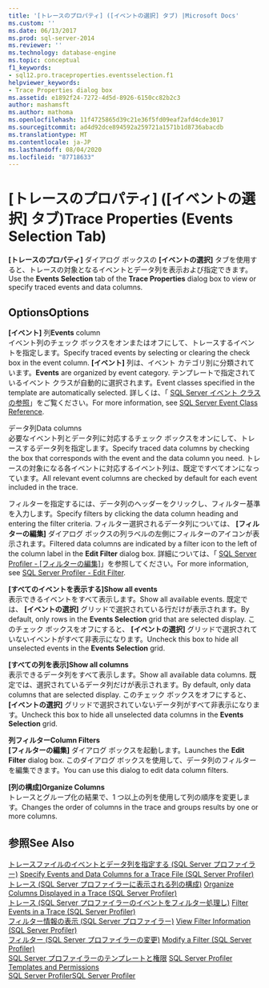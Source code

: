 ```yaml
---
title: '[トレースのプロパティ] ([イベントの選択] タブ) |Microsoft Docs'
ms.custom: ''
ms.date: 06/13/2017
ms.prod: sql-server-2014
ms.reviewer: ''
ms.technology: database-engine
ms.topic: conceptual
f1_keywords:
- sql12.pro.traceproperties.eventsselection.f1
helpviewer_keywords:
- Trace Properties dialog box
ms.assetid: e1892f24-7272-4d5d-8926-6150cc82b2c3
author: mashamsft
ms.author: mathoma
ms.openlocfilehash: 11f4725865d39c21e36f5fd09eaf2afd4cde3017
ms.sourcegitcommit: ad4d92dce894592a259721a1571b1d8736abacdb
ms.translationtype: MT
ms.contentlocale: ja-JP
ms.lasthandoff: 08/04/2020
ms.locfileid: "87718633"
---
```

# <a name="trace-properties-events-selection-tab"></a><span data-ttu-id="42121-102">[トレースのプロパティ] ([イベントの選択] タブ)</span><span class="sxs-lookup"><span data-stu-id="42121-102">Trace Properties (Events Selection Tab)</span></span>
  <span data-ttu-id="42121-103">**[トレースのプロパティ]** ダイアログ ボックスの **[イベントの選択]** タブを使用すると、トレースの対象となるイベントとデータ列を表示および指定できます。</span><span class="sxs-lookup"><span data-stu-id="42121-103">Use the **Events Selection** tab of the **Trace Properties** dialog box to view or specify traced events and data columns.</span></span>  
  
## <a name="options"></a><span data-ttu-id="42121-104">Options</span><span class="sxs-lookup"><span data-stu-id="42121-104">Options</span></span>  
 <span data-ttu-id="42121-105">**[イベント]** 列</span><span class="sxs-lookup"><span data-stu-id="42121-105">**Events** column</span></span>  
 <span data-ttu-id="42121-106">イベント列のチェック ボックスをオンまたはオフにして、トレースするイベントを指定します。</span><span class="sxs-lookup"><span data-stu-id="42121-106">Specify traced events by selecting or clearing the check box in the event column.</span></span> <span data-ttu-id="42121-107">**[イベント]** 列は、イベント カテゴリ別に分類されています。</span><span class="sxs-lookup"><span data-stu-id="42121-107">**Events** are organized by event category.</span></span> <span data-ttu-id="42121-108">テンプレートで指定されているイベント クラスが自動的に選択されます。</span><span class="sxs-lookup"><span data-stu-id="42121-108">Event classes specified in the template are automatically selected.</span></span> <span data-ttu-id="42121-109">詳しくは、「 [SQL Server イベント クラスの参照](../relational-databases/event-classes/sql-server-event-class-reference.md)」をご覧ください。</span><span class="sxs-lookup"><span data-stu-id="42121-109">For more information, see [SQL Server Event Class Reference](../relational-databases/event-classes/sql-server-event-class-reference.md).</span></span>  
  
 <span data-ttu-id="42121-110">データ列</span><span class="sxs-lookup"><span data-stu-id="42121-110">Data columns</span></span>  
 <span data-ttu-id="42121-111">必要なイベント列とデータ列に対応するチェック ボックスをオンにして、トレースするデータ列を指定します。</span><span class="sxs-lookup"><span data-stu-id="42121-111">Specify traced data columns by checking the box that corresponds with the event and the data column you need.</span></span> <span data-ttu-id="42121-112">トレースの対象になる各イベントに対応するイベント列は、既定ですべてオンになっています。</span><span class="sxs-lookup"><span data-stu-id="42121-112">All relevant event columns are checked by default for each event included in the trace.</span></span>  
  
 <span data-ttu-id="42121-113">フィルターを指定するには、データ列のヘッダーをクリックし、フィルター基準を入力します。</span><span class="sxs-lookup"><span data-stu-id="42121-113">Specify filters by clicking the data column heading and entering the filter criteria.</span></span> <span data-ttu-id="42121-114">フィルター選択されるデータ列については、 **[フィルターの編集]** ダイアログ ボックスの列ラベルの左側にフィルターのアイコンが表示されます。</span><span class="sxs-lookup"><span data-stu-id="42121-114">Filtered data columns are indicated by a filter icon to the left of the column label in the **Edit Filter** dialog box.</span></span> <span data-ttu-id="42121-115">詳細については、「 [SQL Server Profiler - [フィルターの編集]](../../2014/database-engine/sql-server-profiler-edit-filter.md)」を参照してください。</span><span class="sxs-lookup"><span data-stu-id="42121-115">For more information, see [SQL Server Profiler - Edit Filter](../../2014/database-engine/sql-server-profiler-edit-filter.md).</span></span>  
  
 <span data-ttu-id="42121-116">**[すべてのイベントを表示する]**</span><span class="sxs-lookup"><span data-stu-id="42121-116">**Show all events**</span></span>  
 <span data-ttu-id="42121-117">表示できるイベントをすべて表示します。</span><span class="sxs-lookup"><span data-stu-id="42121-117">Show all available events.</span></span> <span data-ttu-id="42121-118">既定では、 **[イベントの選択]** グリッドで選択されている行だけが表示されます。</span><span class="sxs-lookup"><span data-stu-id="42121-118">By default, only rows in the **Events Selection** grid that are selected display.</span></span> <span data-ttu-id="42121-119">このチェック ボックスをオフにすると、 **[イベントの選択]** グリッドで選択されていないイベントがすべて非表示になります。</span><span class="sxs-lookup"><span data-stu-id="42121-119">Uncheck this box to hide all unselected events in the **Events Selection** grid.</span></span>  
  
 <span data-ttu-id="42121-120">**[すべての列を表示]**</span><span class="sxs-lookup"><span data-stu-id="42121-120">**Show all columns**</span></span>  
 <span data-ttu-id="42121-121">表示できるデータ列をすべて表示します。</span><span class="sxs-lookup"><span data-stu-id="42121-121">Show all available data columns.</span></span> <span data-ttu-id="42121-122">既定では、選択されているデータ列だけが表示されます。</span><span class="sxs-lookup"><span data-stu-id="42121-122">By default, only data columns that are selected display.</span></span> <span data-ttu-id="42121-123">このチェック ボックスをオフにすると、 **[イベントの選択]** グリッドで選択されていないデータ列がすべて非表示になります。</span><span class="sxs-lookup"><span data-stu-id="42121-123">Uncheck this box to hide all unselected data columns in the **Events Selection** grid.</span></span>  
  
 <span data-ttu-id="42121-124">**列フィルター**</span><span class="sxs-lookup"><span data-stu-id="42121-124">**Column Filters**</span></span>  
 <span data-ttu-id="42121-125">**[フィルターの編集]** ダイアログ ボックスを起動します。</span><span class="sxs-lookup"><span data-stu-id="42121-125">Launches the **Edit Filter** dialog box.</span></span> <span data-ttu-id="42121-126">このダイアログ ボックスを使用して、データ列のフィルターを編集できます。</span><span class="sxs-lookup"><span data-stu-id="42121-126">You can use this dialog to edit data column filters.</span></span>  
  
 <span data-ttu-id="42121-127">**[列の構成]**</span><span class="sxs-lookup"><span data-stu-id="42121-127">**Organize Columns**</span></span>  
 <span data-ttu-id="42121-128">トレースとグループ化の結果で、1 つ以上の列を使用して列の順序を変更します。</span><span class="sxs-lookup"><span data-stu-id="42121-128">Changes the order of columns in the trace and groups results by one or more columns.</span></span>  
  
## <a name="see-also"></a><span data-ttu-id="42121-129">参照</span><span class="sxs-lookup"><span data-stu-id="42121-129">See Also</span></span>  
 <span data-ttu-id="42121-130">[トレースファイルのイベントとデータ列を指定する &#40;SQL Server プロファイラー&#41;](../tools/sql-server-profiler/specify-events-and-data-columns-for-a-trace-file-sql-server-profiler.md) </span><span class="sxs-lookup"><span data-stu-id="42121-130">[Specify Events and Data Columns for a Trace File &#40;SQL Server Profiler&#41;](../tools/sql-server-profiler/specify-events-and-data-columns-for-a-trace-file-sql-server-profiler.md) </span></span>  
 <span data-ttu-id="42121-131">[トレース &#40;SQL Server プロファイラーに表示される列の構成&#41;](../tools/sql-server-profiler/organize-columns-displayed-in-a-trace-sql-server-profiler.md) </span><span class="sxs-lookup"><span data-stu-id="42121-131">[Organize Columns Displayed in a Trace &#40;SQL Server Profiler&#41;](../tools/sql-server-profiler/organize-columns-displayed-in-a-trace-sql-server-profiler.md) </span></span>  
 <span data-ttu-id="42121-132">[トレース &#40;SQL Server プロファイラーのイベントをフィルター処理し&#41;](../tools/sql-server-profiler/filter-events-in-a-trace-sql-server-profiler.md) </span><span class="sxs-lookup"><span data-stu-id="42121-132">[Filter Events in a Trace &#40;SQL Server Profiler&#41;](../tools/sql-server-profiler/filter-events-in-a-trace-sql-server-profiler.md) </span></span>  
 <span data-ttu-id="42121-133">[フィルター情報の表示 &#40;SQL Server プロファイラー&#41;](../tools/sql-server-profiler/view-filter-information-sql-server-profiler.md) </span><span class="sxs-lookup"><span data-stu-id="42121-133">[View Filter Information &#40;SQL Server Profiler&#41;](../tools/sql-server-profiler/view-filter-information-sql-server-profiler.md) </span></span>  
 <span data-ttu-id="42121-134">[フィルター &#40;SQL Server プロファイラーの変更&#41;](../tools/sql-server-profiler/modify-a-filter-sql-server-profiler.md) </span><span class="sxs-lookup"><span data-stu-id="42121-134">[Modify a Filter &#40;SQL Server Profiler&#41;](../tools/sql-server-profiler/modify-a-filter-sql-server-profiler.md) </span></span>  
 <span data-ttu-id="42121-135">[SQL Server プロファイラーのテンプレートと権限](../tools/sql-server-profiler/sql-server-profiler-templates-and-permissions.md) </span><span class="sxs-lookup"><span data-stu-id="42121-135">[SQL Server Profiler Templates and Permissions](../tools/sql-server-profiler/sql-server-profiler-templates-and-permissions.md) </span></span>  
 [<span data-ttu-id="42121-136">SQL Server Profiler</span><span class="sxs-lookup"><span data-stu-id="42121-136">SQL Server Profiler</span></span>](../tools/sql-server-profiler/sql-server-profiler.md)  
  
  
